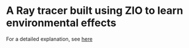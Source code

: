 # A Ray tracer built using ZIO to learn environmental effects

For a detailed explanation, see [here](https://github.com/pierangeloc/ray-tracer-zio/blob/master/post/ray-tracer.md)
